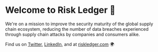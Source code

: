 # Welcome to Risk Ledger 👋

We're on a mission to improve the security maturity of the global supply chain ecosystem, reducing the number of data breaches experienced through supply chain attacks by companies and consumers alike.

Find us on [Twitter](https://twitter.com/riskledger), [LinkedIn](https://www.linkedin.com/company/risk-ledger), and at [riskledger.com](https://riskledger.com) 🌍 
